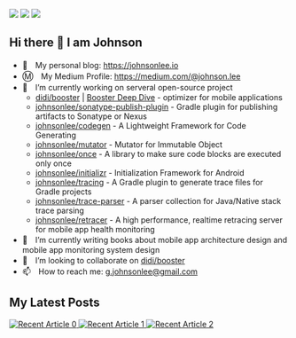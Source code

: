 <a href="#"><img src="https://img.shields.io/github/followers/johnsonlee?color=green&logo=github&style=for-the-badge"></a> <a href="#"><img src="https://img.shields.io/github/stars/johnsonlee?affiliations=COLLABORATOR&color=green&logo=github&style=for-the-badge"></a> <a href="https://johnsonlee.io/donate/?WeChatQR=/img/WeChatQR.png&AliPayQR=/img/AliPayQR.png"><img src="https://img.shields.io/static/v1?label=By%20Me%20A%20Coffe&message=%F0%9F%92%96&color=green&style=for-the-badge&logo=buy-me-a-coffee"></a>

## Hi there 👋  I am Johnson

- 📝　My personal blog: https://johnsonlee.io
- Ⓜ️　My Medium Profile: https://medium.com/@johnson.lee
- 🔭　I’m currently working on serveral open-source project
  - [didi/booster](https://github.com/didi/booster) | [Booster Deep Dive](https://booster.johnsonlee.io/) - optimizer for mobile applications
  - [johnsonlee/sonatype-publish-plugin](https://github.com/johnsonlee/sonatype-publish-plugin) - Gradle plugin for publishing artifacts to Sonatype or Nexus
  - [johnsonlee/codegen](https://github.com/johnsonlee/codegen) - A Lightweight Framework for Code Generating
  - [johnsonlee/mutator](https://github.com/johnsonlee/mutator) - Mutator for Immutable Object
  - [johnsonlee/once](https://github.com/johnsonlee/once) - A library to make sure code blocks are executed only once
  - [johnsonlee/initializr](https://github.com/johnsonlee/initializr) - Initialization Framework for Android
  - [johnsonlee/tracing](https://github.com/johnsonlee/tracing) - A Gradle plugin to generate trace files for Gradle projects
  - [johnsonlee/trace-parser](https://github.com/johnsonlee/trace-parser) - A parser collection for Java/Native stack trace parsing
  - [johnsonlee/retracer](https://github.com/johnsonlee/retracer) - A high performance, realtime retracing server for mobile app health monitoring
- 🌱　I’m currently writing books about mobile app architecture design and mobile app monitoring system design
- 👯　I’m looking to collaborate on [didi/booster](https://github.com/didi/booster)
- 📫　How to reach me: g.johnsonlee@gmail.com

## My Latest Posts

<a target="_blank" href="https://github-readme-medium-recent-article.vercel.app/medium/@johnson.lee/0"><img src="https://github-readme-medium-recent-article.vercel.app/medium/@johnson.lee/0" alt="Recent Article 0">
<a target="_blank" href="https://github-readme-medium-recent-article.vercel.app/medium/@johnson.lee/1"><img src="https://github-readme-medium-recent-article.vercel.app/medium/@johnson.lee/1" alt="Recent Article 1">
<a target="_blank" href="https://github-readme-medium-recent-article.vercel.app/medium/@johnson.lee/2"><img src="https://github-readme-medium-recent-article.vercel.app/medium/@johnson.lee/2" alt="Recent Article 2">
